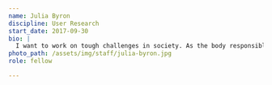 ```yaml
---
name: Julia Byron
discipline: User Research
start_date: 2017-09-30
bio: |
  I want to work on tough challenges in society. As the body responsible for all of society’s well being, the government has the greatest influence on improving people’s lives, but also in creating headaches and barriers. I want to improve systems to help our community get the most out of government and help the government better serve the people.
photo_path: /assets/img/staff/julia-byron.jpg
role: fellow

---
```

